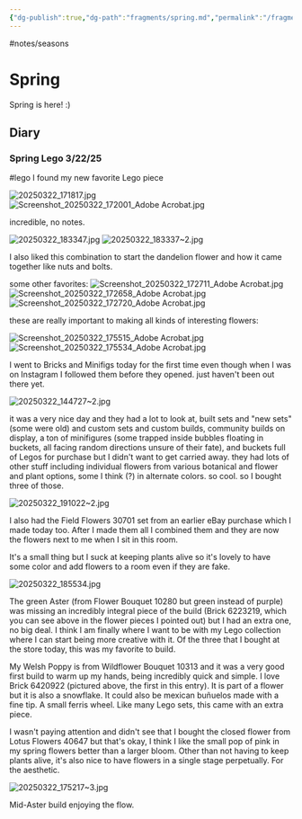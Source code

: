 ```yaml
---
{"dg-publish":true,"dg-path":"fragments/spring.md","permalink":"/fragments/spring/","created":"2025-03-22T19:29:07.044-04:00","updated":"2025-03-22T20:36:13.411-04:00"}
---
```


#notes/seasons 
# Spring
Spring is here! :)

## Diary
### Spring Lego 3/22/25
#lego
I found my new favorite Lego piece

![20250322_171817.jpg](/img/user/garden/fragments/attachments/20250322_171817.jpg)
![Screenshot_20250322_172001_Adobe Acrobat.jpg](/img/user/garden/fragments/attachments/Screenshot_20250322_172001_Adobe%20Acrobat.jpg)

incredible, no notes. 

![20250322_183347.jpg](/img/user/garden/fragments/attachments/20250322_183347.jpg)
![20250322_183337~2.jpg](/img/user/garden/fragments/attachments/20250322_183337~2.jpg)

I also liked this combination to start the dandelion flower and how it came together like nuts and bolts.

some other favorites:
![Screenshot_20250322_172711_Adobe Acrobat.jpg](/img/user/garden/fragments/attachments/Screenshot_20250322_172711_Adobe%20Acrobat.jpg)
![Screenshot_20250322_172658_Adobe Acrobat.jpg](/img/user/garden/fragments/attachments/Screenshot_20250322_172658_Adobe%20Acrobat.jpg)
![Screenshot_20250322_172720_Adobe Acrobat.jpg](/img/user/garden/fragments/attachments/Screenshot_20250322_172720_Adobe%20Acrobat.jpg)

these are really important to making all kinds of interesting flowers:

![Screenshot_20250322_175515_Adobe Acrobat.jpg](/img/user/garden/fragments/attachments/Screenshot_20250322_175515_Adobe%20Acrobat.jpg)
![Screenshot_20250322_175534_Adobe Acrobat.jpg](/img/user/garden/fragments/attachments/Screenshot_20250322_175534_Adobe%20Acrobat.jpg)

I went to Bricks and Minifigs today for the first time even though when I was on Instagram I followed them before they opened. just haven't been out there yet. 

![20250322_144727~2.jpg](/img/user/garden/fragments/attachments/20250322_144727~2.jpg)

it was a very nice day and they had a lot to look at, built sets and "new sets" (some were old) and custom sets and custom builds, community builds on display, a ton of minifigures (some trapped inside bubbles floating in buckets, all facing random directions unsure of their fate), and buckets full of Legos for purchase but I didn't want to get carried away.  they had lots of other stuff including individual flowers from various botanical and flower and plant options, some I think (?) in alternate colors. so cool. so I bought three of those.

![20250322_191022~2.jpg](/img/user/garden/fragments/attachments/20250322_191022~2.jpg)

I also had the Field Flowers 30701 set from an earlier eBay purchase which I made today too. After I made them all I combined them and they are now the flowers next to me when I sit in this room.

It's a small thing but I suck at keeping plants alive so it's lovely to have some color and add flowers to a room even if they are fake.

![20250322_185534.jpg](/img/user/garden/fragments/attachments/20250322_185534.jpg)

The green Aster (from Flower Bouquet 10280 but green instead of purple) was missing an incredibly integral piece of the build (Brick 6223219, which you can see above in the flower pieces I pointed out) but I had an extra one, no big deal. I think I am finally where I want to be with my Lego collection where I can start being more creative with it. Of the three that I bought at the store today, this was my favorite to build.

My Welsh Poppy is from Wildflower Bouquet 10313 and it was a very good first build to warm up my hands, being incredibly quick and simple. I love Brick 6420922 (pictured above, the first in this entry). It is part of a flower but it is also a snowflake. It could also be mexican buñuelos made with a fine tip. A small ferris wheel. Like many Lego sets, this came with an extra piece. 

I wasn't paying attention and didn't see that I bought the closed flower from Lotus Flowers 40647 but that's okay, I think I like the small pop of pink in my spring flowers better than a larger bloom. Other than not having to keep plants alive, it's also nice to have flowers in a single stage perpetually. For the aesthetic.

![20250322_175217~3.jpg](/img/user/garden/fragments/attachments/20250322_175217~3.jpg)

Mid-Aster build enjoying the flow.